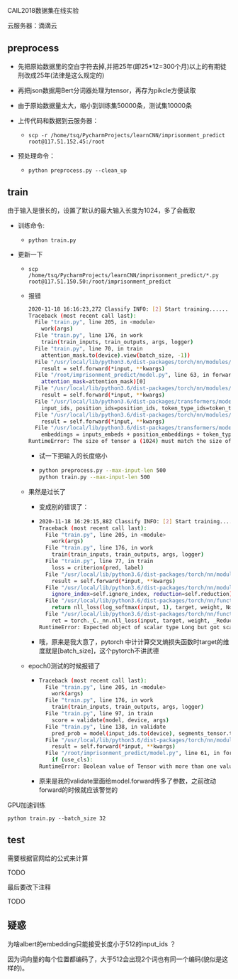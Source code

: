 CAIL2018数据集在线实验

云服务器：滴滴云

## preprocess

- 先把原始数据里的空白字符去掉,并把25年(即25*12=300个月)以上的有期徒刑改成25年(法律是这么规定的)

- 再把json数据用Bert分词器处理为tensor，再存为pikcle方便读取

- 由于原始数据量太大，缩小到训练集50000条，测试集10000条

- 上传代码和数据到云服务器：

  - ```
    scp -r /home/tsq/PycharmProjects/learnCNN/imprisonment_predict  root@117.51.152.45:/root
    ```

    

- 预处理命令：

  - ```
    python preprocess.py --clean_up
    ```



## train

由于输入是很长的，设置了默认的最大输入长度为1024，多了会截取

- 训练命令:

  - ```
    python train.py
    ```

    

- 更新一下

  - ```
    scp /home/tsq/PycharmProjects/learnCNN/imprisonment_predict/*.py root@117.51.150.50:/root/imprisonment_predict
    ```

  - 报错

    ```bash
    2020-11-18 16:16:23,272 Classify INFO: [2] Start training......
    Traceback (most recent call last):
      File "train.py", line 205, in <module>
        work(args)
      File "train.py", line 176, in work
        train(train_inputs, train_outputs, args, logger)
      File "train.py", line 70, in train
        attention_mask.to(device).view(batch_size, -1))
      File "/usr/local/lib/python3.6/dist-packages/torch/nn/modules/module.py", line 722, in _call_impl
        result = self.forward(*input, **kwargs)
      File "/root/imprisonment_predict/model.py", line 63, in forward
        attention_mask=attention_mask)[0]
      File "/usr/local/lib/python3.6/dist-packages/torch/nn/modules/module.py", line 722, in _call_impl
        result = self.forward(*input, **kwargs)
      File "/usr/local/lib/python3.6/dist-packages/transformers/modeling_albert.py", line 682, in forward
        input_ids, position_ids=position_ids, token_type_ids=token_type_ids, inputs_embeds=inputs_embeds
      File "/usr/local/lib/python3.6/dist-packages/torch/nn/modules/module.py", line 722, in _call_impl
        result = self.forward(*input, **kwargs)
      File "/usr/local/lib/python3.6/dist-packages/transformers/modeling_albert.py", line 239, in forward
        embeddings = inputs_embeds + position_embeddings + token_type_embeddings
    RuntimeError: The size of tensor a (1024) must match the size of tensor b (512) at non-singleton dimension 1
    
    ```

    - 试一下把输入的长度缩小

    - ```bash
      python preprocess.py --max-input-len 500
      python train.py --max-input-len 500
      ```

  - 果然是过长了

    - 变成别的错误了：

    - ```bash
      2020-11-18 16:29:15,882 Classify INFO: [2] Start training......
      Traceback (most recent call last):
        File "train.py", line 205, in <module>
          work(args)
        File "train.py", line 176, in work
          train(train_inputs, train_outputs, args, logger)
        File "train.py", line 77, in train
          loss = criterion(pred, label)
        File "/usr/local/lib/python3.6/dist-packages/torch/nn/modules/module.py", line 722, in _call_impl
          result = self.forward(*input, **kwargs)
        File "/usr/local/lib/python3.6/dist-packages/torch/nn/modules/loss.py", line 948, in forward
          ignore_index=self.ignore_index, reduction=self.reduction)
        File "/usr/local/lib/python3.6/dist-packages/torch/nn/functional.py", line 2422, in cross_entropy
          return nll_loss(log_softmax(input, 1), target, weight, None, ignore_index, None, reduction)
        File "/usr/local/lib/python3.6/dist-packages/torch/nn/functional.py", line 2218, in nll_loss
          ret = torch._C._nn.nll_loss(input, target, weight, _Reduction.get_enum(reduction), ignore_index)
      RuntimeError: Expected object of scalar type Long but got scalar type Float for argument #2 'target' in call to _thnn_nll_loss_forward
      
      ```

      

    - 哦，原来是我大意了，pytorch 中计计算交叉熵损失函数时target的维度就是[batch_size]，这个pytorch不讲武德

  - epoch0测试的时候报错了

    - ```bash
      Traceback (most recent call last):
        File "train.py", line 205, in <module>
          work(args)
        File "train.py", line 176, in work
          train(train_inputs, train_outputs, args, logger)
        File "train.py", line 97, in train
          score = validate(model, device, args)
        File "train.py", line 138, in validate
          pred_prob = model(input_ids.to(device), segments_tensor.to(device), attention_mask.to(device))
        File "/usr/local/lib/python3.6/dist-packages/torch/nn/modules/module.py", line 722, in _call_impl
          result = self.forward(*input, **kwargs)
        File "/root/imprisonment_predict/model.py", line 61, in forward
          if (use_cls):
      RuntimeError: Boolean value of Tensor with more than one value is ambiguous
      ```

    - 原来是我的validate里面给model.forward传多了参数，之前改动forward的时候就应该警觉的

GPU加速训练

```
python train.py --batch_size 32
```



## test

需要根据官网给的公式来计算

TODO

最后要改下注释

TODO

## 疑惑

为啥albert的embedding只能接受长度小于512的input_ids ？

因为词向量的每个位置都编码了，大于512会出现2个词也有同一个编码(貌似是这样的)。
